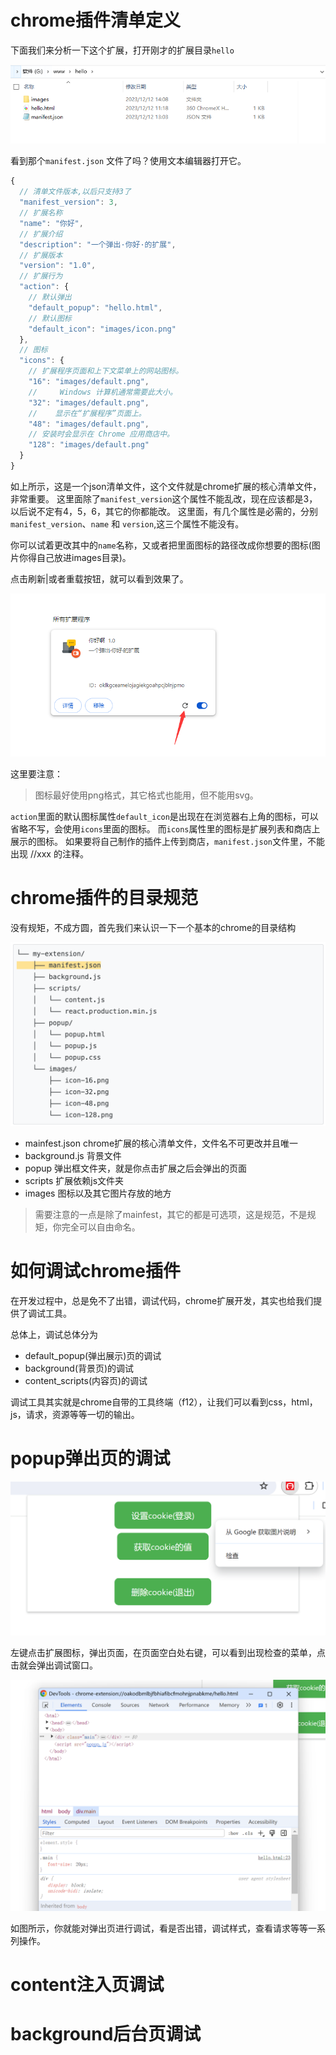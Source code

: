 # chrome插件清单定义

下面我们来分析一下这个扩展，打开刚才的扩展目录`hello`

![image.png](./images/1.png)

看到那个`manifest.json` 文件了吗？使用文本编辑器打开它。

```js
{
  // 清单文件版本,以后只支持3了
  "manifest_version": 3,
  // 扩展名称
  "name": "你好",
  // 扩展介绍
  "description": "一个弹出·你好·的扩展",
  // 扩展版本
  "version": "1.0",
  // 扩展行为
  "action": {
    // 默认弹出
    "default_popup": "hello.html",
    // 默认图标
    "default_icon": "images/icon.png"
  },
  // 图标
  "icons": {
    // 扩展程序页面和上下文菜单上的网站图标。
    "16": "images/default.png",
    //     Windows 计算机通常需要此大小。
    "32": "images/default.png",
    //    显示在“扩展程序”页面上。
    "48": "images/default.png",
    // 安装时会显示在 Chrome 应用商店中。
    "128": "images/default.png"
  }
}
```

如上所示，这是一个json清单文件，这个文件就是chrome扩展的核心清单文件，非常重要。
这里面除了`manifest_version`这个属性不能乱改，现在应该都是3，以后说不定有4，5，6，其它的你都能改。
这里面，有几个属性是必需的，分别 `manifest_version`、`name` 和 `version`,这三个属性不能没有。

你可以试着更改其中的`name`名称，又或者把里面图标的路径改成你想要的图标(图片你得自己放进images目录)。

点击刷新|或者重载按钮，就可以看到效果了。

![image.png](./images/2.png)

这里要注意：

> 图标最好使用png格式，其它格式也能用，但不能用svg。

`action`里面的默认图标属性`default_icon`是出现在在浏览器右上角的图标，可以省略不写，会使用`icons`里面的图标。
而`icons`属性里的图标是扩展列表和商店上展示的图标。
如果要将自己制作的插件上传到商店，`manifest.json`文件里，不能出现 //xxx 的注释。

# chrome插件的目录规范

没有规矩，不成方圆，首先我们来认识一下一个基本的chrome的目录结构

![image.png](./images/3.png)

- mainfest.json chrome扩展的核心清单文件，文件名不可更改并且唯一
- background.js 背景文件
- popup 弹出框文件夹，就是你点击扩展之后会弹出的页面
- scripts 扩展依赖js文件夹
- images 图标以及其它图片存放的地方

> 需要注意的一点是除了mainfest，其它的都是可选项，这是规范，不是规矩，你完全可以自由命名。

# 如何调试chrome插件

在开发过程中，总是免不了出错，调试代码，chrome扩展开发，其实也给我们提供了调试工具。

总体上，调试总体分为

- default_popup(弹出展示)页的调试
- background(背景页)的调试
- content_scripts(内容页)的调试
  
 
调试工具其实就是chrome自带的工具终端（f12），让我们可以看到css，html，js，请求，资源等等一切的输出。


# popup弹出页的调试

![image.png](./images/4.png)

左键点击扩展图标，弹出页面，在页面空白处右键，可以看到出现检查的菜单，点击就会弹出调试窗口。

![image.png](./images/5.png)

如图所示，你就能对弹出页进行调试，看是否出错，调试样式，查看请求等等一系列操作。

# content注入页调试



# background后台页调试

